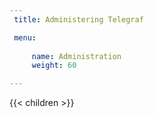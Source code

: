 ```yaml
---
 title: Administering Telegraf

 menu:
   
     name: Administration
     weight: 60

---
```


{{< children >}}

